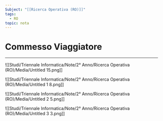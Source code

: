 ```yaml
---
Subject: "[[Ricerca Operativa (RO)]]"
tags:
  - RO
topic: nota
---
```



# Commesso Viaggiatore
---

![[Studi/Triennale Informatica/Note/2° Anno/Ricerca Operativa (RO)/Media/Untitled 15.png]]

![[Studi/Triennale Informatica/Note/2° Anno/Ricerca Operativa (RO)/Media/Untitled 1 8.png]]

![[Studi/Triennale Informatica/Note/2° Anno/Ricerca Operativa (RO)/Media/Untitled 2 5.png]]

![[Studi/Triennale Informatica/Note/2° Anno/Ricerca Operativa (RO)/Media/Untitled 3 3.png]]

